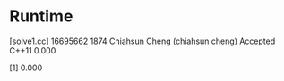 # Runtime

[solve1.cc]
16695662    1874    Chiahsun Cheng (chiahsun cheng)   Accepted  C++11   0.000

[1] 0.000
